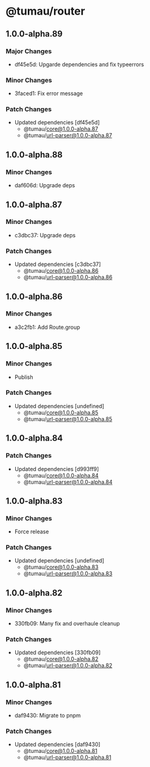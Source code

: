 # @tumau/router

## 1.0.0-alpha.89

### Major Changes

- df45e5d: Upgarde dependencies and fix typeerrors

### Minor Changes

- 3faced1: Fix error message

### Patch Changes

- Updated dependencies [df45e5d]
  - @tumau/core@1.0.0-alpha.87
  - @tumau/url-parser@1.0.0-alpha.87

## 1.0.0-alpha.88

### Minor Changes

- daf606d: Upgrade deps

## 1.0.0-alpha.87

### Minor Changes

- c3dbc37: Upgrade deps

### Patch Changes

- Updated dependencies [c3dbc37]
  - @tumau/core@1.0.0-alpha.86
  - @tumau/url-parser@1.0.0-alpha.86

## 1.0.0-alpha.86

### Minor Changes

- a3c2fb1: Add Route.group

## 1.0.0-alpha.85

### Minor Changes

- Publish

### Patch Changes

- Updated dependencies [undefined]
  - @tumau/core@1.0.0-alpha.85
  - @tumau/url-parser@1.0.0-alpha.85

## 1.0.0-alpha.84

### Patch Changes

- Updated dependencies [d993ff9]
  - @tumau/core@1.0.0-alpha.84
  - @tumau/url-parser@1.0.0-alpha.84

## 1.0.0-alpha.83

### Minor Changes

- Force release

### Patch Changes

- Updated dependencies [undefined]
  - @tumau/core@1.0.0-alpha.83
  - @tumau/url-parser@1.0.0-alpha.83

## 1.0.0-alpha.82

### Minor Changes

- 330fb09: Many fix and overhaule cleanup

### Patch Changes

- Updated dependencies [330fb09]
  - @tumau/core@1.0.0-alpha.82
  - @tumau/url-parser@1.0.0-alpha.82

## 1.0.0-alpha.81

### Minor Changes

- daf9430: Migrate to pnpm

### Patch Changes

- Updated dependencies [daf9430]
  - @tumau/core@1.0.0-alpha.81
  - @tumau/url-parser@1.0.0-alpha.81
